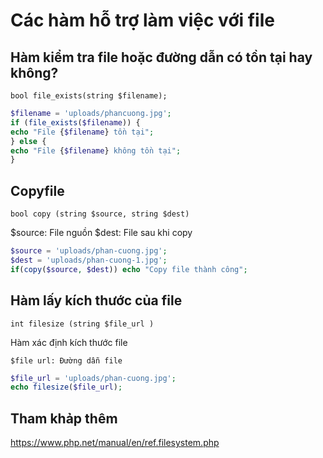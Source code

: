 # Các hàm hỗ trợ làm việc với file

## Hàm kiểm tra file hoặc đường dẫn có tồn tại hay không?

`bool file_exists(string $filename);`

```php
$filename = 'uploads/phancuong.jpg';
if (file_exists($filename)) {
echo "File {$filename} tồn tại";
} else {
echo "File {$filename} không tồn tại";
}
```

## Copyfile

`bool copy (string $source, string $dest)`

$source: File nguồn
$dest: File sau khi copy

```php
$source = 'uploads/phan-cuong.jpg';
$dest = 'uploads/phan-cuong-1.jpg';
if(copy($source, $dest)) echo "Copy file thành công";
```

## Hàm lấy kích thước của file

`int filesize (string $file_url )`

Hàm xác định kích thước file

`$file url: Đường dẫn file`

```php
$file_url = 'uploads/phan-cuong.jpg';
echo filesize($file_url);
```

## Tham khảp thêm

https://www.php.net/manual/en/ref.filesystem.php
